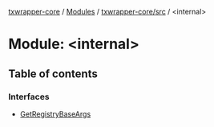 [txwrapper-core](../README.md) / [Modules](../modules.md) / [txwrapper-core/src](txwrapper_core_src.md) / \<internal\>

# Module: \<internal\>

## Table of contents

### Interfaces

- [GetRegistryBaseArgs](../interfaces/txwrapper_core_src._internal_.GetRegistryBaseArgs.md)
